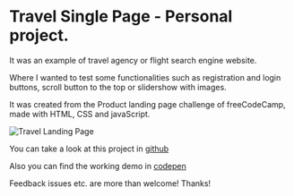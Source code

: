 # Travel Single Page - Personal project.

It was an example of travel agency or flight search engine website.

Where I wanted to test some functionalities such as registration and login buttons, scroll button to the top or slidershow with images.

It was created from the Product landing page challenge of freeCodeCamp, made with HTML, CSS and javaScript.


![Travel Landing Page](https://res.cloudinary.com/drpcjt13x/image/upload/v1603025561/Proyectos/Product%20Landing%20Page/Landing_Page_Travel_Agency_odfiev.png "Travel Landing Page")


You can take a look at this project in [github](https://guacig.github.io/landing-page-travel/)

Also you can find the working demo in [codepen](https://codepen.io/GuaciG/full/eYOZeRO)

Feedback issues etc. are more than welcome! Thanks!

